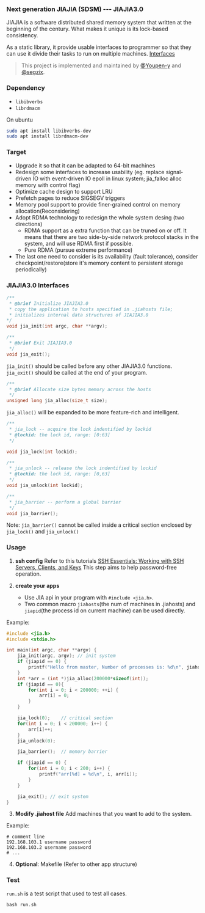 ### Next generation JIAJIA (SDSM) --- JIAJIA3.0
JIAJIA is a software distributed shared memory system that written at the beginning of the century. What makes it unique is its lock-based consistency.

As a static library, it provide usable interfaces to programmer so that they can use it divide their tasks to run on multiple machines. [Interfaces](#jiajia30-interfaces)

> This project is implemented and maintained by [@Youpen-y](https://github.com/Youpen-y) and [@segzix](https://github.com/segzix).

### Dependency
- `libibverbs`
- `librdmacm`

On ubuntu
```bash
sudo apt install libibverbs-dev
sudo apt install librdmacm-dev
```

### Target
- Upgrade it so that it can be adapted to 64-bit machines
- Redesign some interfaces to increase usability (eg. replace signal-driven IO with event-driven IO epoll in linux system; jia_falloc alloc memory with control flag)
- Optimize cache design to support LRU
- Prefetch pages to reduce SIGSEGV triggers
- Memory pool support to provide finer-grained control on memory allocation(Reconsidering)
- Adopt RDMA technology to redesign the whole system desing (two directions)
  - RDMA support as a extra function that can be truned on or off. It means that there are two side-by-side network protocol stacks in the system, and will use RDMA first if possible.
  - Pure RDMA (pursue extreme performance)
- The last one need to consider is its availability (fault tolerance), consider checkpoint/restore(store it's memory content to persistent storage periodically)

### JIAJIA3.0 Interfaces
```c
/**
 * @brief Initialize JIAJIA3.0
 * copy the application to hosts specified in .jiahosts file; 
 * initializes internal data structures of JIAJIA3.0
*/
void jia_init(int argc, char **argv);

/**
 * @brief Exit JIAJIA3.0
 */
void jia_exit();
```
`jia_init()` should be called before any other JIAJIA3.0 functions. \
`jia_exit()` should be called at the end of your program.
```c
/**
 * @brief Allocate size bytes memory across the hosts
 */
unsigned long jia_alloc(size_t size);

```
`jia_alloc()` will be expanded to be more feature-rich and intelligent.

```c
/**
 * jia_lock -- acquire the lock indentified by lockid
 * @lockid: the lock id, range: [0:63]
 */

void jia_lock(int lockid);
```

```c
/**
 * jia_unlock -- release the lock indentified by lockid
 * @lockid: the lock id, range: [0,63]
 */
void jia_unlock(int lockid);
```

```c
/**
 * jia_barrier -- perform a global barrier
 */
void jia_barrier();
```
Note: `jia_barrier()` cannot be called inside a critical section enclosed by `jia_lock()` and `jia_unlock()`

### Usage
1. **ssh config**
Refer to this tutorials [SSH Essentials: Working with SSH Servers, Clients, and Keys](https://www.digitalocean.com/community/tutorials/ssh-essentials-working-with-ssh-servers-clients-and-keys#allowing-root-access-for-specific-commands)
This step aims to help password-free operation.

2. **create your apps**
    - Use JIA api in your program with `#include <jia.h>`.
    - Two common macro `jiahosts`(the num of machines in .jiahosts) and `jiapid`(the process id on current machine) can be used directly.

Example:
```c
#include <jia.h>
#include <stdio.h>

int main(int argc, char **argv) {
    jia_init(argc, argv); // init system
    if (jiapid == 0) {
        printf("Hello from master, Number of processes is: %d\n", jiahosts);
    }
    int *arr = (int *)jia_alloc(200000*sizeof(int));
    if (jiapid == 0){
        for(int i = 0; i < 200000; ++i) {
            arr[i] = 0;
        }
    }

    jia_lock(0);    // critical section
    for(int i = 0; i < 200000; i++) {
        arr[i]++;
    }
    jia_unlock(0);

    jia_barrier();  // memory barrier

    if (jiapid == 0) {
        for(int i = 0; i < 200; i++) {
            printf("arr[%d] = %d\n", i, arr[i]);
        }
    }

    jia_exit(); // exit system
}
```

3. **Modify .jiahost file**
Add machines that you want to add to the system.

Example:
```
# comment line
192.168.103.1 username password
192.168.103.2 username password
# ...
```

4. **Optional**: Makefile (Refer to other app structure)


### Test
`run.sh` is a test script that used to test all cases.

```
bash run.sh
```